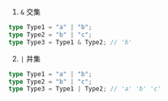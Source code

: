 1. `&` 交集

```ts
type Type1 = "a" | "b";
type Type2 = "b" | "c";
type Type3 = Type1 & Type2; // 'b'
```

2. `|` 并集

```ts
type Type1 = "a" | "b";
type Type2 = "b" | "c";
type Type3 = Type1 | Type2; // 'a' 'b' 'c'
```
